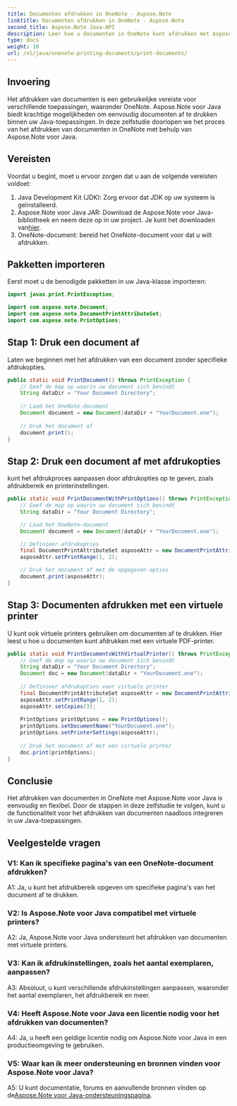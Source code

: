 ```yaml
---
title: Documenten afdrukken in OneNote - Aspose.Note
linktitle: Documenten afdrukken in OneNote - Aspose.Note
second_title: Aspose.Note Java-API
description: Leer hoe u documenten in OneNote kunt afdrukken met Aspose.Note voor Java. Stapsgewijze handleiding met codevoorbeelden en aanpasbare opties.
type: docs
weight: 10
url: /nl/java/onenote-printing-documents/print-documents/
---
```

## Invoering

Het afdrukken van documenten is een gebruikelijke vereiste voor verschillende toepassingen, waaronder OneNote. Aspose.Note voor Java biedt krachtige mogelijkheden om eenvoudig documenten af te drukken binnen uw Java-toepassingen. In deze zelfstudie doorlopen we het proces van het afdrukken van documenten in OneNote met behulp van Aspose.Note voor Java.

## Vereisten

Voordat u begint, moet u ervoor zorgen dat u aan de volgende vereisten voldoet:

1. Java Development Kit (JDK): Zorg ervoor dat JDK op uw systeem is geïnstalleerd.
2.  Aspose.Note voor Java JAR: Download de Aspose.Note voor Java-bibliotheek en neem deze op in uw project. Je kunt het downloaden van[hier](https://releases.aspose.com/note/java/).
3. OneNote-document: bereid het OneNote-document voor dat u wilt afdrukken.

## Pakketten importeren

Eerst moet u de benodigde pakketten in uw Java-klasse importeren:

```java
import javax.print.PrintException;

import com.aspose.note.Document;
import com.aspose.note.DocumentPrintAttributeSet;
import com.aspose.note.PrintOptions;
```

## Stap 1: Druk een document af

Laten we beginnen met het afdrukken van een document zonder specifieke afdrukopties.

```java
public static void PrintDocument() throws PrintException {
    // Geef de map op waarin uw document zich bevindt
    String dataDir = "Your Document Directory";
    
    // Laad het OneNote-document
    Document document = new Document(dataDir + "YourDocument.one");
    
    // Druk het document af
    document.print();
}
```

## Stap 2: Druk een document af met afdrukopties

kunt het afdrukproces aanpassen door afdrukopties op te geven, zoals afdrukbereik en printerinstellingen.

```java
public static void PrintDocumentWithPrintOptions() throws PrintException {
    // Geef de map op waarin uw document zich bevindt
    String dataDir = "Your Document Directory";

    // Laad het OneNote-document
    Document document = new Document(dataDir + "YourDocument.one");

    // Definieer afdrukopties
    final DocumentPrintAttributeSet asposeAttr = new DocumentPrintAttributeSet("Microsoft XPS Document Writer");
    asposeAttr.setPrintRange(1, 2);

    // Druk het document af met de opgegeven opties
    document.print(asposeAttr);
}
```

## Stap 3: Documenten afdrukken met een virtuele printer

U kunt ook virtuele printers gebruiken om documenten af te drukken. Hier leest u hoe u documenten kunt afdrukken met een virtuele PDF-printer.

```java
public static void PrintDocumentsWithVirtualPrinter() throws PrintException {
    // Geef de map op waarin uw document zich bevindt
    String dataDir = "Your Document Directory";
    Document doc = new Document(dataDir + "YourDocument.one");
     
    // Definieer afdrukopties voor virtuele printer
    final DocumentPrintAttributeSet asposeAttr = new DocumentPrintAttributeSet("doPDF 8");
    asposeAttr.setPrintRange(1, 2);
    asposeAttr.setCopies(3);
     
    PrintOptions printOptions = new PrintOptions();
    printOptions.setDocumentName("YourDocument.one");
    printOptions.setPrinterSettings(asposeAttr);
      
    // Druk het document af met een virtuele printer
    doc.print(printOptions);
}
```

## Conclusie

Het afdrukken van documenten in OneNote met Aspose.Note voor Java is eenvoudig en flexibel. Door de stappen in deze zelfstudie te volgen, kunt u de functionaliteit voor het afdrukken van documenten naadloos integreren in uw Java-toepassingen.

## Veelgestelde vragen

### V1: Kan ik specifieke pagina's van een OneNote-document afdrukken?

A1: Ja, u kunt het afdrukbereik opgeven om specifieke pagina's van het document af te drukken.

### V2: Is Aspose.Note voor Java compatibel met virtuele printers?

A2: Ja, Aspose.Note voor Java ondersteunt het afdrukken van documenten met virtuele printers.

### V3: Kan ik afdrukinstellingen, zoals het aantal exemplaren, aanpassen?

A3: Absoluut, u kunt verschillende afdrukinstellingen aanpassen, waaronder het aantal exemplaren, het afdrukbereik en meer.

### V4: Heeft Aspose.Note voor Java een licentie nodig voor het afdrukken van documenten?

A4: Ja, u heeft een geldige licentie nodig om Aspose.Note voor Java in een productieomgeving te gebruiken.

### V5: Waar kan ik meer ondersteuning en bronnen vinden voor Aspose.Note voor Java?

 A5: U kunt documentatie, forums en aanvullende bronnen vinden op de[Aspose.Note voor Java-ondersteuningspagina](https://forum.aspose.com/c/note/28).